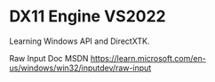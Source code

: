 # DX11 Engine VS2022

Learning Windows API and DirectXTK.


Raw Input Doc MSDN
https://learn.microsoft.com/en-us/windows/win32/inputdev/raw-input